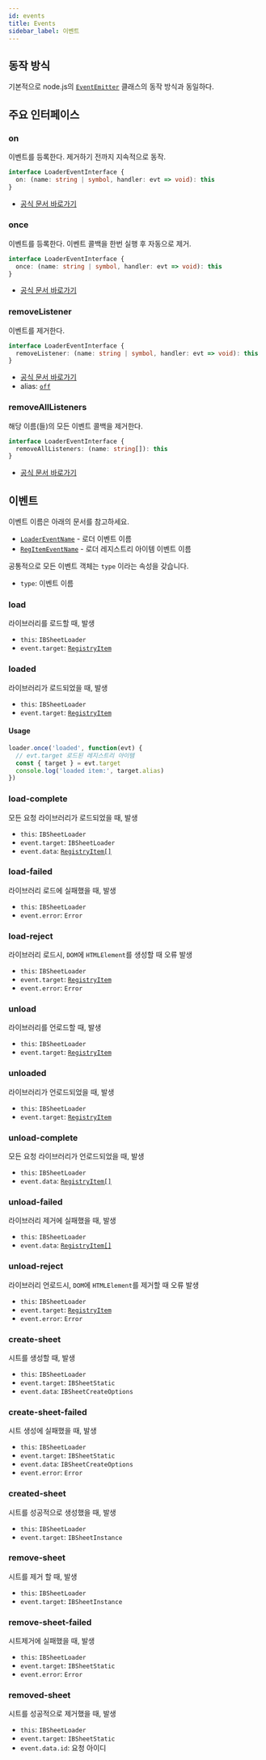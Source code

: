 ```yaml
---
id: events
title: Events
sidebar_label: 이벤트
---
```


## 동작 방식

기본적으로 node.js의 [`EventEmitter`](https://nodejs.org/api/events.html#events_class_eventemitter) 클래스의 동작 방식과 동일하다.


## 주요 인터페이스

### on

이벤트를 등록한다. 제거하기 전까지 지속적으로 동작.

```ts
interface LoaderEventInterface {
  on: (name: string | symbol, handler: evt => void): this
}
```

* [공식 문서 바로가기](https://nodejs.org/api/events.html#events_emitter_on_eventname_listener)

### once

이벤트를 등록한다. 이벤트 콜백을 한번 실행 후 자동으로 제거.

```ts
interface LoaderEventInterface {
  once: (name: string | symbol, handler: evt => void): this
}
```

* [공식 문서 바로가기](https://nodejs.org/api/events.html#events_emitter_once_eventname_listener)

### removeListener

이벤트를 제거한다.

```ts
interface LoaderEventInterface {
  removeListener: (name: string | symbol, handler: evt => void): this
}
```

* [공식 문서 바로가기](https://nodejs.org/api/events.html#events_emitter_removelistener_eventname_listener)
* alias: [`off`](https://nodejs.org/api/events.html#events_emitter_off_eventname_listener)

### removeAllListeners

해당 이름(들)의 모든 이벤트 콜백을 제거한다.

```ts
interface LoaderEventInterface {
  removeAllListeners: (name: string[]): this
}
```

* [공식 문서 바로가기](https://nodejs.org/api/events.html#events_emitter_removealllisteners_eventname)

## 이벤트

이벤트 이름은 아래의 문서를 참고하세요.

* [`LoaderEventName`](https://ibsheet.github.io/loader/enums/loadereventname.html) - 로더 이벤트 이름
* [`RegItemEventName`](https://ibsheet.github.io/loader/enums/regitemeventname.html) - 로더 레지스트리 아이템 이벤트 이름

공통적으로 모든 이벤트 객체는 `type` 이라는 속성을 갖습니다.

* `type`: 이벤트 이름

### load

라이브러리를 로드할 때, 발생

* `this`: `IBSheetLoader`
* `event.target`: [`RegistryItem`](/loader-manual/docs/adv/registry#registryitem)

### loaded

라이브러리가 로드되었을 때, 발생

* `this`: `IBSheetLoader`
* `event.target`: [`RegistryItem`](/loader-manual/docs/adv/registry#registryitem)

#### Usage

```js
loader.once('loaded', function(evt) {
  // evt.target 로드된 레지스트리 아이템
  const { target } = evt.target
  console.log('loaded item:', target.alias)
})
```

### load-complete

모든 요청 라이브러리가 로드되었을 때, 발생

* `this`: `IBSheetLoader`
* `event.target`: `IBSheetLoader`
* `event.data`: [`RegistryItem[]`](/loader-manual/docs/adv/registry#registryitem)

### load-failed

라이브러리 로드에 실패했을 때, 발생

* `this`: `IBSheetLoader`
* `event.error`: `Error`

### load-reject

라이브러리 로드시, `DOM`에 `HTMLElement`를 생성할 때 오류 발생

* `this`: `IBSheetLoader`
* `event.target`: [`RegistryItem`](/loader-manual/docs/adv/registry#registryitem)
* `event.error`: `Error`

### unload

라이브러리를 언로드할 때, 발생

* `this`: `IBSheetLoader`
* `event.target`: [`RegistryItem`](/loader-manual/docs/adv/registry#registryitem)

### unloaded

라이브러리가 언로드되었을 때, 발생

* `this`: `IBSheetLoader`
* `event.target`: [`RegistryItem`](/loader-manual/docs/adv/registry#registryitem)

### unload-complete

모든 요청 라이브러리가 언로드되었을 때, 발생

* `this`: `IBSheetLoader`
* `event.data`: [`RegistryItem[]`](/loader-manual/docs/adv/registry#registryitem)

### unload-failed

라이브러리 제거에 실패했을 때, 발생

* `this`: `IBSheetLoader`
* `event.data`: [`RegistryItem[]`](/loader-manual/docs/adv/registry#registryitem)

### unload-reject

라이브러리 언로드시, `DOM`에 `HTMLElement`를 제거할 때 오류 발생

* `this`: `IBSheetLoader`
* `event.target`: [`RegistryItem`](/loader-manual/docs/adv/registry#registryitem)
* `event.error`: `Error`


### create-sheet

시트를 생성할 때, 발생

* `this`: `IBSheetLoader`
* `event.target`: `IBSheetStatic`
* `event.data`: `IBSheetCreateOptions`

### create-sheet-failed

시트 생성에 실패했을 때, 발생

* `this`: `IBSheetLoader`
* `event.target`: `IBSheetStatic`
* `event.data`: `IBSheetCreateOptions`
* `event.error`: `Error`

### created-sheet

시트를 성공적으로 생성했을 때, 발생

* `this`: `IBSheetLoader`
* `event.target`: `IBSheetInstance`

### remove-sheet

시트를 제거 할 때, 발생

* `this`: `IBSheetLoader`
* `event.target`: `IBSheetInstance`

### remove-sheet-failed

시트제거에 실패했을 때, 발생

* `this`: `IBSheetLoader`
* `event.target`: `IBSheetStatic`
* `event.error`: `Error`

### removed-sheet

시트를 성공적으로 제거했을 때, 발생

* `this`: `IBSheetLoader`
* `event.target`: `IBSheetStatic`
* `event.data.id`: 요청 아이디
